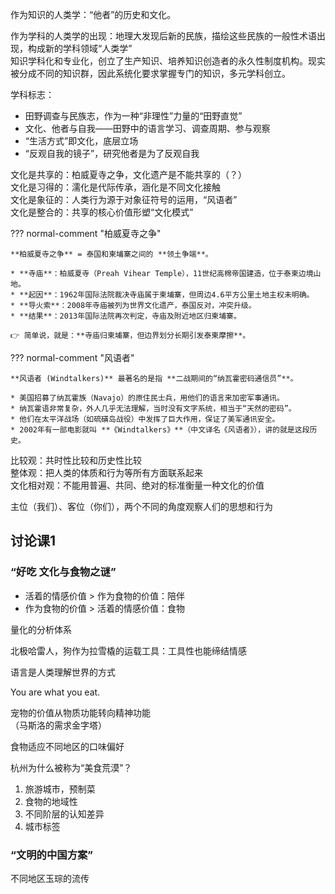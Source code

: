 作为知识的人类学：“他者”的历史和文化。

作为学科的人类学的出现：地理大发现后新的民族，描绘这些民族的一般性术语出现，构成新的学科领域“人类学”  
知识学科化和专业化，创立了生产知识、培养知识创造者的永久性制度机构。现实被分成不同的知识群，因此系统化要求掌握专门的知识，多元学科创立。

学科标志：

- 田野调查与民族志，作为一种“非理性”力量的“田野直觉”
- 文化、他者与自我——田野中的语言学习、调查周期、参与观察
- “生活方式”即文化，底层立场
- “反观自我的镜子”，研究他者是为了反观自我

文化是共享的：柏威夏寺之争，文化遗产是不能共享的（？）  
文化是习得的：濡化是代际传承，涵化是不同文化接触  
文化是象征的：人类行为源于对象征符号的运用，“风语者”  
文化是整合的：共享的核心价值形塑“文化模式”

??? normal-comment "柏威夏寺之争"

    **柏威夏寺之争** = 泰国和柬埔寨之间的 **领土争端**。

    * **寺庙**：柏威夏寺（Preah Vihear Temple），11世纪高棉帝国建造，位于泰柬边境山地。
    * **起因**：1962年国际法院裁决寺庙属于柬埔寨，但周边4.6平方公里土地主权未明确。
    * **导火索**：2008年寺庙被列为世界文化遗产，泰国反对，冲突升级。
    * **结果**：2013年国际法院再次判定，寺庙及附近地区归柬埔寨。

    👉 简单说，就是：**寺庙归柬埔寨，但边界划分长期引发泰柬摩擦**。

??? normal-comment "风语者"

    **风语者 (Windtalkers)** 最著名的是指 **二战期间的“纳瓦霍密码通信员”**。

    * 美国招募了纳瓦霍族（Navajo）的原住民士兵，用他们的语言来加密军事通讯。
    * 纳瓦霍语非常复杂，外人几乎无法理解，当时没有文字系统，相当于“天然的密码”。
    * 他们在太平洋战场（如硫磺岛战役）中发挥了巨大作用，保证了美军通讯安全。
    * 2002年有一部电影就叫 **《Windtalkers》**（中文译名《风语者》），讲的就是这段历史。

比较观：共时性比较和历史性比较  
整体观：把人类的体质和行为等所有方面联系起来  
文化相对观：不能用普遍、共同、绝对的标准衡量一种文化的价值

主位（我们）、客位（你们），两个不同的角度观察人们的思想和行为

## 讨论课1

### “好吃 文化与食物之谜”


- 活着的情感价值 > 作为食物的价值：陪伴
- 作为食物的价值 > 活着的情感价值：食物

量化的分析体系

北极哈雷人，狗作为拉雪橇的运载工具：工具性也能缔结情感

语言是人类理解世界的方式

You are what you eat.

宠物的价值从物质功能转向精神功能  
（马斯洛的需求金字塔）

食物适应不同地区的口味偏好

杭州为什么被称为“美食荒漠”？  
1. 旅游城市，预制菜  
2. 食物的地域性  
3. 不同阶层的认知差异  
4. 城市标签

### “文明的中国方案”

不同地区玉琮的流传




